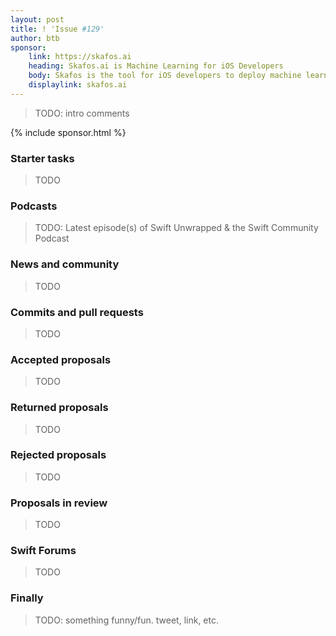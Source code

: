 ```yaml
---
layout: post
title: ! 'Issue #129'
author: btb
sponsor:
    link: https://skafos.ai 
    heading: Skafos.ai is Machine Learning for iOS Developers
    body: Skafos is the tool for iOS developers to deploy machine learning to their app. Get started with a pre-trained model, drop in the SDK and then updates are pushed to your app in the background. Sign up for the free beta today.
    displaylink: skafos.ai 
---
```


> TODO: intro comments

<!--excerpt-->

{% include sponsor.html %}

### Starter tasks

> TODO

### Podcasts

> TODO: Latest episode(s) of Swift Unwrapped & the Swift Community Podcast

### News and community

> TODO

### Commits and pull requests

> TODO

### Accepted proposals

> TODO

### Returned proposals

> TODO

### Rejected proposals

> TODO

### Proposals in review

> TODO

### Swift Forums

> TODO

### Finally

> TODO: something funny/fun. tweet, link, etc.

